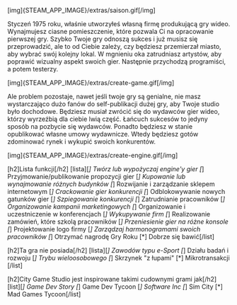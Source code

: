 [img]{STEAM_APP_IMAGE}/extras/saison.gif[/img]

Styczeń 1975 roku, właśnie utworzyłeś własną firmę produkującą gry wideo. Wynajmujesz ciasne pomieszczenie, które pozwala Ci na opracowanie pierwszej gry. Szybko Twoje gry odnoszą sukces i już musisz się przeprowadzić, ale to od Ciebie zależy, czy będziesz przemierzał miasto, aby wybrać swój kolejny lokal. W mgnieniu oka zatrudniasz artystów, aby poprawić wizualny aspekt swoich gier. Następnie przychodzą programiści, a potem testerzy.

[img]{STEAM_APP_IMAGE}/extras/create-game.gif[/img]

Ale problem pozostaje, nawet jeśli twoje gry są genialne, nie masz wystarczająco dużo fanów do self-publikacji dużej gry, aby Twoje studio było dochodowe. Będziesz musiał zwrócić się do wydawców gier wideo, którzy wyrzeźbią dla ciebie lwią część. Łańcuch sukcesów to jedyny sposób na pozbycie się wydawców. Ponadto będziesz w stanie opublikować własne umowy wydawnicze. Wtedy będziesz gotów zdominować rynek i wykupić swoich konkurentów.

[img]{STEAM_APP_IMAGE}/extras/create-engine.gif[/img]

[h2]Lista funkcji[/h2]
[lista][*] Twórz lub wypożyczaj engine'y gier
[*] Przyjmowanie/publikowanie propozycji gier
[*] Kupowanie lub wynajmowanie różnych budynków
[*] Rozwijanie i zarządzanie sklepem internetowym
[*] Crackowanie gier konkurencji
[*] Odblokowywanie nowych gatunków gier
[*] Szpiegowanie konkurencji
[*] Zatrudnianie pracowników
[*] Organizowanie kampanii marketingowych
[*] Organizowanie i uczestniczenie w konferencjach
[*] Wykupywanie firm
[*] Realizowanie zamówień, które szkolą pracowników
[*] Przeniesienie gier na różne konsole
[*] Projektowanie logo firmy
[*] Zarządzaj harmonogramami swoich pracowników
[*] Otrzymać nagrodę Gry Roku
[*] Dobrze się bawić[/list]

[h2]Ta gra nie posiada[/h2]
[lista][*] Zawodów typu e-Sport
[*] Działu badań i rozwoju
[*] Trybu wieloosobowego
[*] Skrzynek "z łupami"
[*] Mikrotransakcji
[/list]

[h2]City Game Studio jest inspirowane takimi cudownymi grami jak[/h2]
[list][*] Game Dev Story
[*] Game Dev Tycoon
[*] Software Inc
[*] Sim City
[*] Mad Games Tycoon[/list]